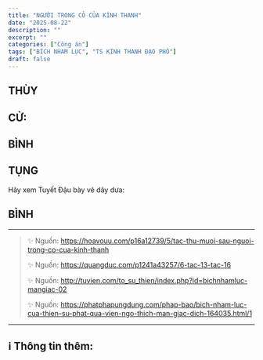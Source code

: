 ```yaml
---
title: "NGƯỜI TRONG CỎ CỦA KÍNH THANH"
date: "2025-08-22"
description: ""
excerpt: ""
categories: ["Công án"]
tags: ["BÍCH NHAM LỤC", "TS KÍNH THANH ĐẠO PHÓ"]
draft: false
---
```


## THÙY

> 

## CỬ:

> 

## BÌNH



## TỤNG

Hãy xem Tuyết Đậu bày vẽ dây dưa:

> 

## BÌNH



***

> ✨ Nguồn:  https://hoavouu.com/p16a12739/5/tac-thu-muoi-sau-nguoi-trong-co-cua-kinh-thanh
>
> ✨ Nguồn:  https://quangduc.com/p1241a43257/6-tac-13-tac-16
>
> ✨ Nguồn:  http://tuvien.com/to_su_thien/index.php?id=bichnhamluc-mangiac-02
>
> ✨ Nguồn:  https://phatphapungdung.com/phap-bao/bich-nham-luc-cua-thien-su-phat-qua-vien-ngo-thich-man-giac-dich-164035.html/1

***

## ℹ️ Thông tin thêm:

[^1]: ⭐️  <a href="https://blog.phapthihoi.org/gt-member/ts-kinh-thanh-dao-pho/" target="_blank">TS KÍNH THANH ĐẠO PHÓ</a>


